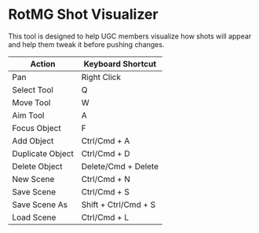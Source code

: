 # RotMG Shot Visualizer

This tool is designed to help UGC members visualize how shots will appear and help them tweak it before pushing changes.

| Action           | Keyboard Shortcut    |
| ---------------- | -------------------- |
| Pan              | Right Click          |
| Select Tool      | Q                    |
| Move Tool        | W                    |
| Aim Tool         | A                    |
| Focus Object     | F                    |
| Add Object       | Ctrl/Cmd + A         |
| Duplicate Object | Ctrl/Cmd + D         |
| Delete Object    | Delete/Cmd + Delete  |
| New Scene        | Ctrl/Cmd + N         |
| Save Scene       | Ctrl/Cmd + S         |
| Save Scene As    | Shift + Ctrl/Cmd + S |
| Load Scene       | Ctrl/Cmd + L         |
